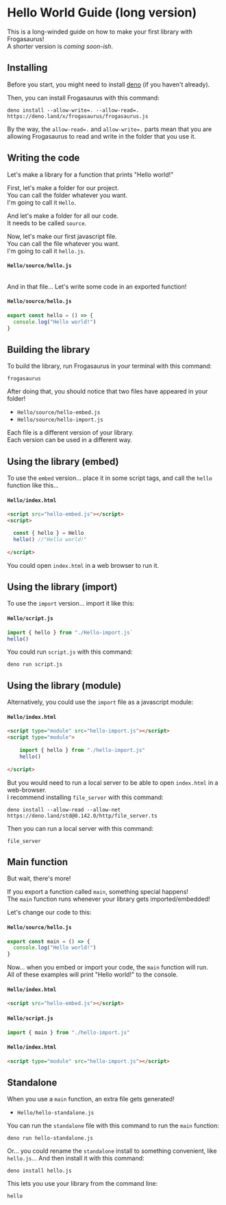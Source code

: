 # Hello World Guide (long version)
This is a long-winded guide on how to make your first library with Frogasaurus!<br>
A shorter version is *coming soon-ish*.

## Installing
Before you start, you might need to install [deno](https://deno.land) (if you haven't already).

Then, you can install Frogasaurus with this command:
```
deno install --allow-write=. --allow-read=. https://deno.land/x/frogasaurus/frogasaurus.js
```

By the way, the `allow-read=.` and `allow-write=.` parts mean that you are allowing Frogasaurus to read and write in the folder that you use it.

## Writing the code
Let's make a library for a function that prints "Hello world!"<br>

First, let's make a folder for our project.<br>
You can call the folder whatever you want.<br>
I'm going to call it `Hello`.<br>

And let's make a folder for all our code.<br>
It needs to be called `source`.<br>

Now, let's make our first javascript file.<br>
You can call the file whatever you want.<br>
I'm going to call it `hello.js`.

#### `Hello/source/hello.js`
```js
```

And in that file... Let's write some code in an exported function!
#### `Hello/source/hello.js`
```js
export const hello = () => {
  console.log("Hello world!")
}
```

## Building the library
To build the library, run Frogasaurus in your terminal with this command:
```
frogasaurus
```

After doing that, you should notice that two files have appeared in your folder!
* `Hello/source/hello-embed.js`
* `Hello/source/hello-import.js`

Each file is a different version of your library.<br>
Each version can be used in a different way.<br>

## Using the library (embed)
To use the `embed` version... place it in some script tags, and call the `hello` function like this...

#### `Hello/index.html`
```html
<script src="hello-embed.js"></script>
<script>

  const { hello } = Hello
  hello() //"Hello world!"
  
</script>
```
You could open `index.html` in a web browser to run it.

## Using the library (import)
To use the `import` version... import it like this:

#### `Hello/script.js`
```js
import { hello } from "./Hello-import.js`
hello()
```

You could run `script.js` with this command:
```
deno run script.js
```

## Using the library (module)
Alternatively, you could use the `import` file as a javascript module:
#### `Hello/index.html`
```html
<script type="module" src="hello-import.js"></script>
<script type="module">
  
	import { hello } from "./hello-import.js"
	hello()
  
</script>
```

But you would need to run a local server to be able to open `index.html` in a web-browser.<br>
I recommend installing `file_server` with this command:
```
deno install --allow-read --allow-net https://deno.land/std@0.142.0/http/file_server.ts
```

Then you can run a local server with this command:
```
file_server
```

## Main function
But wait, there's more!

If you export a function called `main`, something special happens!<br>
The `main` function runs whenever your library gets imported/embedded!

Let's change our code to this:
#### `Hello/source/hello.js`
```js
export const main = () => {
  console.log("Hello world!")
}
```

Now... when you embed or import your code, the `main` function will run.<br>
All of these examples will print "Hello world!" to the console.
#### `Hello/index.html`
```html
<script src="hello-embed.js"></script>
```

#### `Hello/script.js`
```js
import { main } from "./hello-import.js"
```

#### `Hello/index.html`
```html
<script type="module" src="hello-import.js"></script>
```

## Standalone
When you use a `main` function, an extra file gets generated!
* `Hello/hello-standalone.js`

You can run the `standalone` file with this command to run the `main` function:
```
deno run hello-standalone.js
```

Or... you could rename the `standalone` install to something convenient, like `hello.js`...
And then install it with this command:
```
deno install hello.js
```

This lets you use your library from the command line:
```
hello
```
